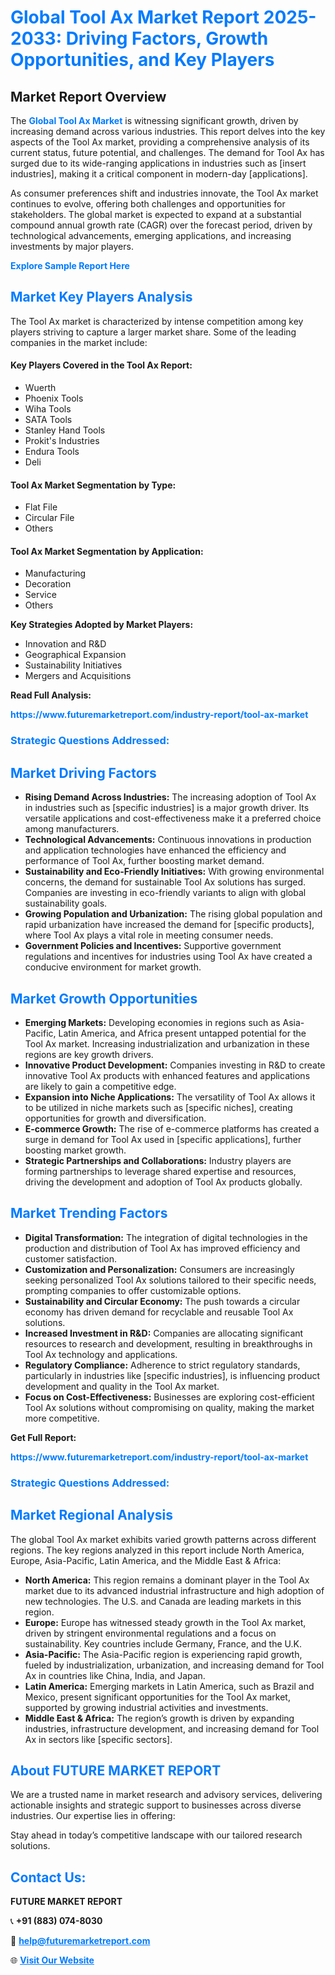 <h1 style="color: #007BFF;">Global Tool Ax Market Report 2025-2033: Driving Factors, Growth Opportunities, and Key Players</h1>

<section id="overview">
<h2>Market Report Overview</h2>
<p>The <a href="https://www.futuremarketreport.com/industry-report/tool-ax-market" style="color: #007BFF; text-decoration: none;"><strong>Global Tool Ax Market</strong></a> is witnessing significant growth, driven by increasing demand across various industries. This report delves into the key aspects of the Tool Ax market, providing a comprehensive analysis of its current status, future potential, and challenges. The demand for Tool Ax has surged due to its wide-ranging applications in industries such as [insert industries], making it a critical component in modern-day [applications].</p>
<p>As consumer preferences shift and industries innovate, the Tool Ax market continues to evolve, offering both challenges and opportunities for stakeholders. The global market is expected to expand at a substantial compound annual growth rate (CAGR) over the forecast period, driven by technological advancements, emerging applications, and increasing investments by major players.</p>
</section>

<section id="overview">
<p><a href="https://www.futuremarketreport.com/request-sample/reportId=36854" style="color: #007BFF; text-decoration: none;"><strong>Explore Sample Report Here</strong></a></p>
</section>

<section id="key-players">
<h2 style="color: #007BFF;">Market Key Players Analysis</h2>
<p>The Tool Ax market is characterized by intense competition among key players striving to capture a larger market share. Some of the leading companies in the market include:</p>
<h4>Key Players Covered in the Tool Ax Report:</h4>
<ul><li>Wuerth</li><li>Phoenix Tools</li><li>Wiha Tools</li><li>SATA Tools</li><li>Stanley Hand Tools</li><li>Prokit&#039;s Industries</li><li>Endura Tools</li><li>Deli</li></ul>
<h4>Tool Ax Market Segmentation by Type:</h4>
<ul><li>Flat File</li><li>Circular File</li><li>Others</li></ul>

<h4>Tool Ax Market Segmentation by Application:</h4>
<ul><li>Manufacturing</li><li>Decoration</li><li>Service</li><li>Others</li></ul>
<p><strong>Key Strategies Adopted by Market Players:</strong></p>
<ul>
<li>Innovation and R&D</li>
<li>Geographical Expansion</li>
<li>Sustainability Initiatives</li>
<li>Mergers and Acquisitions</li>
</ul>
</section>

<section>
<p><strong>Read Full Analysis: </strong></p><a href="https://www.futuremarketreport.com/industry-report/tool-ax-market" style="color: #007BFF; text-decoration: none;"><strong>https://www.futuremarketreport.com/industry-report/tool-ax-market</strong></a>
<h3 style="color: #007BFF;">Strategic Questions Addressed:</h3>
</section>

<section id="driving-factors">
<h2 style="color: #007BFF;">Market Driving Factors</h2>
<ul>
<li><strong>Rising Demand Across Industries:</strong> The increasing adoption of Tool Ax in industries such as [specific industries] is a major growth driver. Its versatile applications and cost-effectiveness make it a preferred choice among manufacturers.</li>
<li><strong>Technological Advancements:</strong> Continuous innovations in production and application technologies have enhanced the efficiency and performance of Tool Ax, further boosting market demand.</li>
<li><strong>Sustainability and Eco-Friendly Initiatives:</strong> With growing environmental concerns, the demand for sustainable Tool Ax solutions has surged. Companies are investing in eco-friendly variants to align with global sustainability goals.</li>
<li><strong>Growing Population and Urbanization:</strong> The rising global population and rapid urbanization have increased the demand for [specific products], where Tool Ax plays a vital role in meeting consumer needs.</li>
<li><strong>Government Policies and Incentives:</strong> Supportive government regulations and incentives for industries using Tool Ax have created a conducive environment for market growth.</li>
</ul>
</section>

<section id="growth-opportunities">
<h2 style="color: #007BFF;">Market Growth Opportunities</h2>
<ul>
<li><strong>Emerging Markets:</strong> Developing economies in regions such as Asia-Pacific, Latin America, and Africa present untapped potential for the Tool Ax market. Increasing industrialization and urbanization in these regions are key growth drivers.</li>
<li><strong>Innovative Product Development:</strong> Companies investing in R&D to create innovative Tool Ax products with enhanced features and applications are likely to gain a competitive edge.</li>
<li><strong>Expansion into Niche Applications:</strong> The versatility of Tool Ax allows it to be utilized in niche markets such as [specific niches], creating opportunities for growth and diversification.</li>
<li><strong>E-commerce Growth:</strong> The rise of e-commerce platforms has created a surge in demand for Tool Ax used in [specific applications], further boosting market growth.</li>
<li><strong>Strategic Partnerships and Collaborations:</strong> Industry players are forming partnerships to leverage shared expertise and resources, driving the development and adoption of Tool Ax products globally.</li>
</ul>
</section>

<section id="trending-factors">
<h2 style="color: #007BFF;">Market Trending Factors</h2>
<ul>
<li><strong>Digital Transformation:</strong> The integration of digital technologies in the production and distribution of Tool Ax has improved efficiency and customer satisfaction.</li>
<li><strong>Customization and Personalization:</strong> Consumers are increasingly seeking personalized Tool Ax solutions tailored to their specific needs, prompting companies to offer customizable options.</li>
<li><strong>Sustainability and Circular Economy:</strong> The push towards a circular economy has driven demand for recyclable and reusable Tool Ax solutions.</li>
<li><strong>Increased Investment in R&D:</strong> Companies are allocating significant resources to research and development, resulting in breakthroughs in Tool Ax technology and applications.</li>
<li><strong>Regulatory Compliance:</strong> Adherence to strict regulatory standards, particularly in industries like [specific industries], is influencing product development and quality in the Tool Ax market.</li>
<li><strong>Focus on Cost-Effectiveness:</strong> Businesses are exploring cost-efficient Tool Ax solutions without compromising on quality, making the market more competitive.</li>
</ul>
</section>

<section>
<p><strong>Get Full Report: </strong></p><a href="https://www.futuremarketreport.com/industry-report/tool-ax-market" style="color: #007BFF; text-decoration: none;"><strong>https://www.futuremarketreport.com/industry-report/tool-ax-market</strong></a>
<h3 style="color: #007BFF;">Strategic Questions Addressed:</h3>
</section>


<section id="regional-analysis">
<h2 style="color: #007BFF;">Market Regional Analysis</h2>
<p>The global Tool Ax market exhibits varied growth patterns across different regions. The key regions analyzed in this report include North America, Europe, Asia-Pacific, Latin America, and the Middle East & Africa:</p>
<ul>
<li><strong>North America:</strong> This region remains a dominant player in the Tool Ax market due to its advanced industrial infrastructure and high adoption of new technologies. The U.S. and Canada are leading markets in this region.</li>
<li><strong>Europe:</strong> Europe has witnessed steady growth in the Tool Ax market, driven by stringent environmental regulations and a focus on sustainability. Key countries include Germany, France, and the U.K.</li>
<li><strong>Asia-Pacific:</strong> The Asia-Pacific region is experiencing rapid growth, fueled by industrialization, urbanization, and increasing demand for Tool Ax in countries like China, India, and Japan.</li>
<li><strong>Latin America:</strong> Emerging markets in Latin America, such as Brazil and Mexico, present significant opportunities for the Tool Ax market, supported by growing industrial activities and investments.</li>
<li><strong>Middle East & Africa:</strong> The region’s growth is driven by expanding industries, infrastructure development, and increasing demand for Tool Ax in sectors like [specific sectors].</li>
</ul>
</section>

<footer>
<h2 style="color: #007BFF;">About FUTURE MARKET REPORT</h2>
<p>We are a trusted name in market research and advisory services, delivering actionable insights and strategic support to businesses across diverse industries. Our expertise lies in offering:</p>

<p>Stay ahead in today’s competitive landscape with our tailored research solutions.</p>

<h2 style="color: #007BFF;">Contact Us:</h2>
<p><strong>FUTURE MARKET REPORT</strong></p>
<p>📞 <strong>+91 (883) 074-8030</strong></p>
<p>📧 <strong><a href="mailto:help@futuremarketreport.com" style="color: #007BFF;">help@futuremarketreport.com</a></strong></p>
<p>🌐 <strong><a href="https://www.futuremarketreport.com/" style="color: #007BFF;">Visit Our Website</a></strong></p>
</footer>